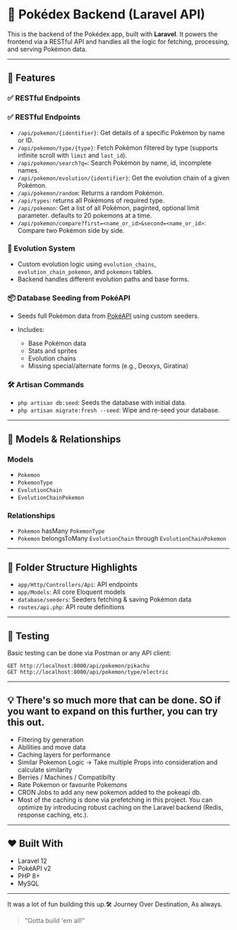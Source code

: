 # 🧠 Pokédex Backend (Laravel API)

This is the backend of the Pokédex app, built with **Laravel**. It powers the frontend via a RESTful API and handles all the logic for fetching, processing, and serving Pokémon data.

---

## 🚀 Features

### ✅ RESTful Endpoints

### ✅ RESTful Endpoints

-   `/api/pokemon/{identifier}`: Get details of a specific Pokémon by name or ID.
-   `/api/pokemon/type/{type}`: Fetch Pokémon filtered by type (supports infinite scroll with `limit` and `last_id`).
-   `/api/pokemon/search?q=`: Search Pokémon by name, id, incomplete names.
-   `/api/pokemon/evolution/{identifier}`: Get the evolution chain of a given Pokémon.
-   `/api/pokemon/random`: Returns a random Pokémon.
-   `/api/types`: returns all Pokémons of required type.
-   `/api/pokemon`: Get a list of all Pokémon, paginted, optional limit parameter. defaults to 20 pokemons at a time.
-   `/api/pokemon/compare?first=<name_or_id>&second=<name_or_id>`: Compare two Pokémon side by side.

### 🧬 Evolution System

-   Custom evolution logic using `evolution_chains`, `evolution_chain_pokemon`, and `pokemons` tables.
-   Backend handles different evolution paths and base forms.

### 📦 Database Seeding from PokéAPI

-   Seeds full Pokémon data from [PokéAPI](https://pokeapi.co/) using custom seeders.
-   Includes:

    -   Base Pokémon data
    -   Stats and sprites
    -   Evolution chains
    -   Missing special/alternate forms (e.g., Deoxys, Giratina)

### 🛠 Artisan Commands

-   `php artisan db:seed`: Seeds the database with initial data.
-   `php artisan migrate:fresh --seed`: Wipe and re-seed your database.

---

## 🧾 Models & Relationships

### Models

-   `Pokemon`
-   `PokemonType`
-   `EvolutionChain`
-   `EvolutionChainPokemon`

### Relationships

-   `Pokemon` hasMany `PokemonType`
-   `Pokemon` belongsToMany `EvolutionChain` through `EvolutionChainPokemon`

---

## 📁 Folder Structure Highlights

-   `app/Http/Controllers/Api`: API endpoints
-   `app/Models`: All core Eloquent models
-   `database/seeders`: Seeders fetching & saving Pokémon data
-   `routes/api.php`: API route definitions

---

## 🧪 Testing

Basic testing can be done via Postman or any API client:

```
GET http://localhost:8000/api/pokemon/pikachu
GET http://localhost:8000/api/pokemon/type/electric
```

---

## 💡 There's so much more that can be done. SO if you want to expand on this further, you can try this out.

-   Filtering by generation
-   Abilities and move data
-   Caching layers for performance
-   Similar Pokemon Logic -> Take multiple Props into consideration and calculate similarity
-   Berries / Machines / Compatibilty
-   Rate Pokemon or favourite Pokemons
-   CRON Jobs to add any new pokemon added to the pokeapi db.
-   Most of the caching is done via prefetching in this project. You can optimize by introducing robust caching on the Laravel backend (Redis, response caching, etc.).

---

## ❤️ Built With

-   Laravel 12
-   PokéAPI v2
-   PHP 8+
-   MySQL

---

It was a lot of fun building this up.🛠️
Journey Over Destination, As always.

> "Gotta build 'em all!"
